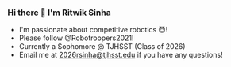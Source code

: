 ### Hi there 👋 I'm Ritwik Sinha
- I'm passionate about competitive robotics 😈! 
- Please follow @Robotroopers2021!
- Currently a Sophomore @ TJHSST (Class of 2026)
- Email me at 2026rsinha@tjhsst.edu if you have any questions!
